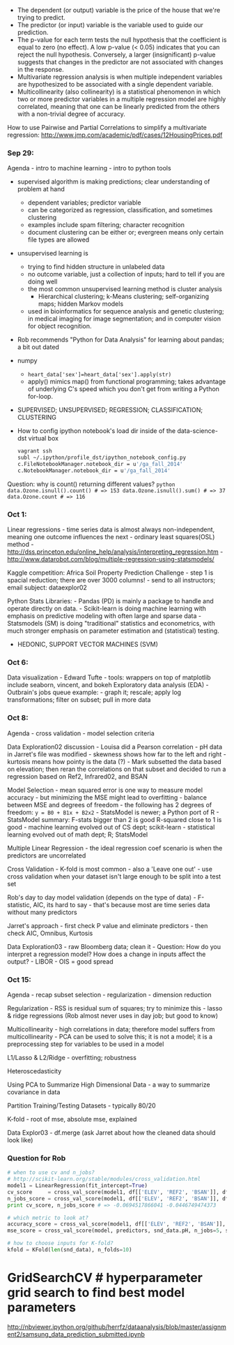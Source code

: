 
- The dependent (or output) variable is the price of the house that we're trying to predict.
- The predictor (or input) variable is the variable used to guide our prediction.
- The p-value for each term tests the null hypothesis that the coefficient is equal to zero (no effect). A low p-value (< 0.05) indicates that you can reject the null hypothesis. Conversely, a larger (insignificant) p-value suggests that changes in the predictor are not associated with changes in the response.
- Multivariate regression analysis is when multiple independent variables are hypothesized to be associated with a single dependent variable.
- Multicollinearity (also collinearity) is a statistical phenomenon in which two or more predictor variables in a multiple regression model are highly correlated, meaning that one can be linearly predicted from the others with a non-trivial degree of accuracy.

How to use Pairwise and Partial Correlations to simplify a multivariate regression:
  http://www.jmp.com/academic/pdf/cases/12HousingPrices.pdf

### Sep 29:
  Agenda
    - intro to machine learning
    - intro to python tools

  - supervised algorithm is making predictions; clear understanding of problem at hand
    - dependent variables; predictor variable
    - can be categorized as regression, classification, and sometimes clustering
    - examples include spam filtering; character recognition
    - document clustering can be either or; evergreen means only certain file types are allowed
  - unsupervised learning is
    - trying to find hidden structure in unlabeled data
    - no outcome variable, just a collection of inputs; hard to tell if you are doing well
    - the most common unsupervised learning method is cluster analysis
      - Hierarchical clustering; k-Means clustering; self-organizing maps; hidden Markov models
    - used in bioinformatics for sequence analysis and genetic clustering; in medical imaging for image segmentation; and in computer vision for object recognition.
  - Rob recommends "Python for Data Analysis" for learning about pandas; a bit out dated
  - numpy
      - `heart_data['sex']=heart_data['sex'].apply(str)`
      - apply() mimics map() from functional programming; takes advantage of underlying C's speed which you don't get from writing a Python for-loop.

  - SUPERVISED; UNSUPERVISED; REGRESSION; CLASSIFICATION; CLUSTERING

  - How to config ipython notebook's load dir inside of the data-science-dst virtual box
    ```sh
    vagrant ssh
    subl ~/.ipython/profile_dst/ipython_notebook_config.py
    c.FileNotebookManager.notebook_dir = u'/ga_fall_2014'
    c.NotebookManager.notebook_dir = u'/ga_fall_2014'
    ```

  Question: why is count() returning different values?
    ```python
    data.Ozone.isnull().count() # => 153
    data.Ozone.isnull().sum() # => 37
    data.Ozone.count # => 116
    ```

### Oct 1:
  Linear regressions
    - time series data is almost always non-independent, meaning one outcome influences the next
    - ordinary least squares(OSL) method
    - http://dss.princeton.edu/online_help/analysis/interpreting_regression.htm
    - http://www.datarobot.com/blog/multiple-regression-using-statsmodels/

  Kaggle competition: Africa Soil Property Prediction Challenge
    - step 1 is spacial reduction; there are over 3000 columns!
    - send to all instructors; email subject: dataexplor02

  Python Stats Libraries:
    - Pandas (PD) is mainly a package to handle and operate directly on data.
    - Scikit-learn is doing machine learning with emphasis on predictive modeling with often large and sparse data
    - Statsmodels (SM) is doing "traditional" statistics and econometrics, with much stronger emphasis on parameter estimation and (statistical) testing.

  - HEDONIC, SUPPORT VECTOR MACHINES (SVM)

### Oct 6:
  Data visualization
    - Edward Tufte
    - tools: wrappers on top of matplotlib include seaborn, vincent, and bokeh
  Exploratory data analysis (EDA)
    - Outbrain's jobs queue example:
      - graph it; rescale; apply log transformations; filter on subset; pull in more data

### Oct 8:
  Agenda
    - cross validation
    - model selection criteria

  Data Exploration02 discussion
    - Louisa did a Pearson correlation
    - pH data in Jarret's file was modified
    - skewness shows how far to the left and right
    - kurtosis means how pointy is the data (?)
    - Mark subsetted the data based on elevation; then reran the correlations on that subset and decided to run a regression based on Ref2, Infrared02, and BSAN

  Model Selection
    - mean squared error is one way to measure model accuracy
    - but minimizing the MSE might lead to overfitting
    - balance between MSE and degrees of freedom
    - the following has 2 degrees of freedom:
      `y = B0 + B1x + B2x2`
    - StatsModel is newer; a Python port of R
    - StatsModel summary:
        F-stats bigger than 2 is good
        R-squared close to 1 is good
    - machine learning evolved out of CS dept; scikit-learn
    - statistical learning evolved out of math dept; R; StatsModel

  Multiple Linear Regression
    - the ideal regression coef scenario is when the predictors are uncorrelated

  Cross Validation
    - K-fold is most common
    - also a 'Leave one out'
    - use cross validation when your dataset isn't large enough to be split into a test set

  Rob's day to day model validation (depends on the type of data)
    - F-statistic, AIC, its hard to say
    - that's because most are time series data without many predictors

  Jarret's approach
    - first check P value and eliminate predictors
    - then check AIC, Omnibus, Kurtosis

  Data Exploration03
    - raw Bloomberg data; clean it
    - Question: How do you interpret a regression model? How does a change in inputs affect the output?
    - LIBOR - OIS = good spread


### Oct 15:
  Agenda
    - recap subset selection
    - regularization
    - dimension reduction

  Regularization
    - RSS is residual sum of squares; try to minimize this
    - lasso & ridge regressions (Rob almost never uses in day job; but good to know)

  Multicollinearity
    - high correlations in data; therefore model suffers from multicollinearity
    - PCA can be used to solve this; it is not a model; it is a preprocessing step for variables to be used in a model

  L1/Lasso & L2/Ridge
    - overfitting; robustness

  Heteroscedasticity

  Using PCA to Summarize High Dimensional Data
    - a way to summarize covariance in data

  Partition Training/Testing Datasets
    - typically 80/20

  K-fold
    - root of mse, absolute mse, explained

  Data Explor03
    - df.merge (ask Jarret about how the cleaned data should look like)

### Question for Rob
```python
# when to use cv and n_jobs?
# http://scikit-learn.org/stable/modules/cross_validation.html
model1 = LinearRegression(fit_intercept=True)
cv_score     = cross_val_score(model1, df[['ELEV', 'REF2', 'BSAN']], df['pH'], cv=5).mean()
n_jobs_score = cross_val_score(model1, df[['ELEV', 'REF2', 'BSAN']], df['pH'], n_jobs=5).mean()
print cv_score, n_jobs_score # => -0.0694517866041 -0.0446749474373

# which metric to look at?
accuracy_score = cross_val_score(model1, df[['ELEV', 'REF2', 'BSAN']], df['pH'], n_jobs=5).mean()
mse_score = cross_val_score(model, predictors, snd_data.pH, n_jobs=5, scoring="mean_squared_error").mean()

# how to choose inputs for K-fold?
kfold = KFold(len(snd_data), n_folds=10)
```

# GridSearchCV # hyperparameter grid search to find best model parameters
http://nbviewer.ipython.org/github/herrfz/dataanalysis/blob/master/assignment2/samsung_data_prediction_submitted.ipynb
